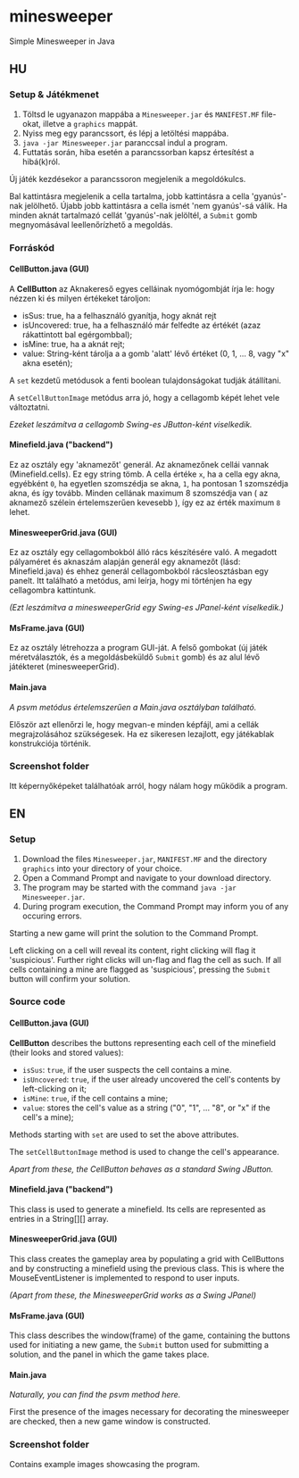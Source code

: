 # minesweeper
Simple Minesweeper in Java
## HU
### Setup & Játékmenet
1) Töltsd le ugyanazon mappába a `Minesweeper.jar` és `MANIFEST.MF` file-okat, illetve a `graphics` mappát.
2) Nyiss meg egy parancssort, és lépj a letöltési mappába.
3) `java -jar Minesweeper.jar` paranccsal indul a program.
4) Futtatás során, hiba esetén a parancssorban kapsz értesítést a hibá(k)ról.

Új játék kezdésekor a parancssoron megjelenik a megoldókulcs.

Bal kattintásra megjelenik a cella tartalma, jobb kattintásra a cella 'gyanús'-nak jelölhető. Újabb jobb kattintásra
a cella ismét 'nem gyanús'-sá válik. Ha minden aknát tartalmazó cellát 'gyanús'-nak jelöltél,
a `Submit` gomb megnyomásával leellenőrízhető a megoldás.

### Forráskód
#### CellButton.java (GUI)

A **CellButton** az Aknakereső egyes celláinak nyomógombját írja le: hogy nézzen ki és milyen értékeket tároljon:
- isSus: true, ha a felhasználó gyanítja, hogy aknát rejt
- isUncovered: true, ha a felhasználó már felfedte az értékét (azaz rákattintott bal    egérgombbal);
- isMine: true, ha a aknát rejt;
- value: String-ként tárolja a a gomb 'alatt' lévő értéket (0, 1, ... 8, vagy "x" akna esetén);

A `set` kezdetű metódusok a fenti boolean tulajdonságokat tudják átállítani.

A `setCellButtonImage` metódus arra jó, hogy a cellagomb képét lehet vele változtatni.

*Ezeket leszámítva a cellagomb Swing-es JButton-ként viselkedik.*

#### Minefield.java ("backend")

Ez az osztály egy 'aknamezőt' generál. Az aknamezőnek cellái vannak (Minefield.cells). Ez egy string tömb. A cella értéke `x`, ha a cella egy akna, egyébként `0`, ha egyetlen szomszédja se akna, `1`, ha pontosan 1 szomszédja akna, és így tovább. Minden cellának maximum 8 szomszédja van ( az aknamező szélein értelemszerűen kevesebb ), így ez az érték maximum `8` lehet.

#### MinesweeperGrid.java (GUI)

Ez az osztály egy cellagombokból álló rács készítésére való. A megadott pályaméret és aknaszám alapján generál egy aknamezőt (lásd: Minefield.java) és ehhez generál cellagombokból rácsleosztásban egy panelt.
Itt található a metódus, ami leírja, hogy mi történjen ha egy cellagombra kattintunk.

*(Ezt leszámítva a minesweeperGrid egy Swing-es JPanel-ként viselkedik.)*

#### MsFrame.java (GUI)


Ez az osztály létrehozza a program GUI-ját. A felső gombokat (új játék méretválasztók, és a megoldásbeküldő `Submit` gomb) és az alul lévő játékteret (minesweeperGrid).

#### Main.java
*A psvm metódus értelemszerűen a Main.java osztályban található.*

Először azt ellenőrzi le, hogy megvan-e minden képfájl, ami a cellák megrajzolásához szükségesek. Ha ez
sikeresen lezajlott, egy játékablak konstrukciója történik.

### Screenshot folder

Itt képernyőképeket találhatóak arról, hogy nálam hogy működik a program.

## EN
### Setup
1) Download the files `Minesweeper.jar`, `MANIFEST.MF` and the directory `graphics` into your directory of your
choice.
2) Open a Command Prompt and navigate to your download directory.
3) The program may be started with the command `java -jar Minesweeper.jar`.
4) During program execution, the Command Prompt may inform you of any occuring errors.

Starting a new game will print the solution to the Command Prompt.

Left clicking on a cell will reveal its content, right clicking will flag it 'suspicious'. Further right clicks
will un-flag and flag the cell as such. If all cells containing a mine are flagged as 'suspicious', pressing the
`Submit` button will confirm your solution.

### Source code
#### CellButton.java (GUI)

**CellButton** describes the buttons representing each cell of the minefield (their looks and stored values):
- `isSus`: `true`, if the user suspects the cell contains a mine.
- `isUncovered`: `true`, if the user already uncovered the cell's contents by left-clicking on it;
- `isMine`: `true`, if the cell contains a mine;
- `value`: stores the cell's value as a string ("0", "1", ... "8", or "x" if the cell's a mine);

Methods starting with `set` are used to set the above attributes.

The `setCellButtonImage` method is used to change the cell's appearance.

*Apart from these, the CellButton behaves as a standard Swing JButton.*

#### Minefield.java ("backend")

This class is used to generate a minefield. Its cells are represented as entries in a String[][] array.

#### MinesweeperGrid.java (GUI)

This class creates the gameplay area by populating a grid with CellButtons and by constructing a minefield using the previous class.
This is where the MouseEventListener is implemented to respond to user inputs.

*(Apart from these, the MinesweeperGrid works as a Swing JPanel)*

#### MsFrame.java (GUI)

This class describes the window(frame) of the game, containing the buttons used for initiating a new game, the `Submit` button
used for submitting a solution, and the panel in which the game takes place.

#### Main.java

*Naturally, you can find the psvm method here.*

First the presence of the images necessary for decorating the minesweeper are checked, then
a new game window is constructed.

### Screenshot folder

Contains example images showcasing the program.
